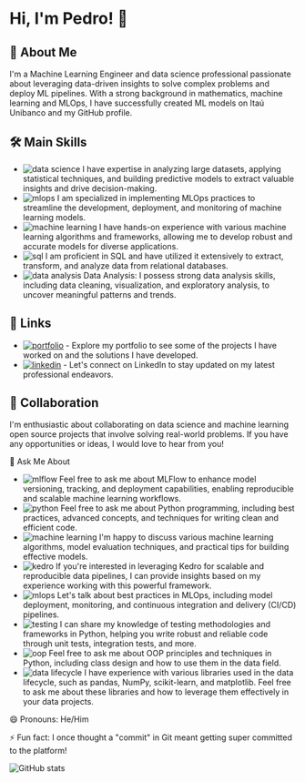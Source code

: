 # Hi, I'm Pedro! 👋

## 🚀 About Me
I'm a Machine Learning Engineer and data science professional passionate about leveraging data-driven insights to solve complex problems and deploy ML pipelines. With a strong background in mathematics, machine learning and MLOps, I have successfully created ML models on Itaú Unibanco and my GitHub profile.

## 🛠 Main Skills
- ![data science](https://img.shields.io/badge/-Data%20Science-00BFFF?style=flat) I have expertise in analyzing large datasets, applying statistical techniques, and building predictive models to extract valuable insights and drive decision-making. 
- ![mlops](https://img.shields.io/badge/-MLOps-FF4081?style=flat&logo=kubernetes&logoColor=white) I am specialized in implementing MLOps practices to streamline the development, deployment, and monitoring of machine learning models. 
- ![machine learning](https://img.shields.io/badge/-Machine%20Learning-FF6F00?style=flat&logo=tensorflow&logoColor=white) I have hands-on experience with various machine learning algorithms and frameworks, allowing me to develop robust and accurate models for diverse applications. 
- ![sql](https://img.shields.io/badge/-SQL-336791?style=flat&logo=postgresql&logoColor=white) I am proficient in SQL and have utilized it extensively to extract, transform, and analyze data from relational databases. 
- ![data analysis](https://img.shields.io/badge/-Data%20Analysis-FFA500?style=flat) Data Analysis: I possess strong data analysis skills, including data cleaning, visualization, and exploratory analysis, to uncover meaningful patterns and trends.

## 🔗 Links
- [![portfolio](https://img.shields.io/badge/my_portfolio-000?style=for-the-badge&logo=ko-fi&logoColor=white)](https://github.com/Pedro-A-D-S) - Explore my portfolio to see some of the projects I have worked on and the solutions I have developed.
- [![linkedin](https://img.shields.io/badge/linkedin-0A66C2?style=for-the-badge&logo=linkedin&logoColor=white)](https://www.linkedin.com/in/pedro-a-d-s/) - Let's connect on LinkedIn to stay updated on my latest professional endeavors.

## 👯 Collaboration
I'm enthusiastic about collaborating on data science and machine learning open source projects that involve solving real-world problems. If you have any opportunities or ideas, I would love to hear from you!


💬 Ask Me About
- ![mlflow](https://img.shields.io/badge/-MLFlow-FFD700?style=flat) Feel free to ask me about MLFlow to enhance model versioning, tracking, and deployment capabilities, enabling reproducible and scalable machine learning workflows. 
- ![python](https://img.shields.io/badge/-Python-3776AB?style=flat&logo=python&logoColor=white) Feel free to ask me about Python programming, including best practices, advanced concepts, and techniques for writing clean and efficient code. 
- ![machine learning](https://img.shields.io/badge/-Machine%20Learning-FF6F00?style=flat&logo=tensorflow&logoColor=white) I'm happy to discuss various machine learning algorithms, model evaluation techniques, and practical tips for building effective models. 
- ![kedro](https://img.shields.io/badge/-Kedro-607D8B?style=flat) If you're interested in leveraging Kedro for scalable and reproducible data pipelines, I can provide insights based on my experience working with this powerful framework. 
- ![mlops](https://img.shields.io/badge/-MLOps-FF4081?style=flat&logo=kubernetes&logoColor=white) Let's talk about best practices in MLOps, including model deployment, monitoring, and continuous integration and delivery (CI/CD) pipelines. 
- ![testing](https://img.shields.io/badge/-Testing-00C853?style=flat&logo=pytest&logoColor=white) I can share my knowledge of testing methodologies and frameworks in Python, helping you write robust and reliable code through unit tests, integration tests, and more. 
- ![oop](https://img.shields.io/badge/-OOP-FFC107?style=flat) Feel free to ask me about OOP principles and techniques in Python, including class design and how to use them in the data field. 
- ![data lifecycle](https://img.shields.io/badge/-Data%20Lifecycle-00BFFF?style=flat) I have experience with various libraries used in the data lifecycle, such as pandas, NumPy, scikit-learn, and matplotlib. Feel free to ask me about these libraries and how to leverage them effectively in your data projects. 

😄 Pronouns: He/Him

⚡ Fun fact: I once thought a "commit" in Git meant getting super committed to the platform!

![GitHub stats](https://github-readme-stats.vercel.app/api?username=anuraghazra&show_icons=true&theme=radical)
